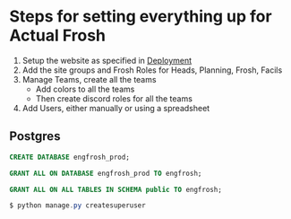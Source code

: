 # Steps for setting everything up for Actual Frosh

1. Setup the website as specified in [Deployment](Deployment.md)
2. Add the site groups and Frosh Roles for Heads, Planning, Frosh, Facils
2. Manage Teams, create all the teams
    - Add colors to all the teams
    - Then create discord roles for all the teams
3. Add Users, either manually or using a spreadsheet



## Postgres

```sql
CREATE DATABASE engfrosh_prod;
```

```sql
GRANT ALL ON DATABASE engfrosh_prod TO engfrosh;
```

```sql
GRANT ALL ON ALL TABLES IN SCHEMA public TO engfrosh;
```

```ps1
$ python manage.py createsuperuser
```